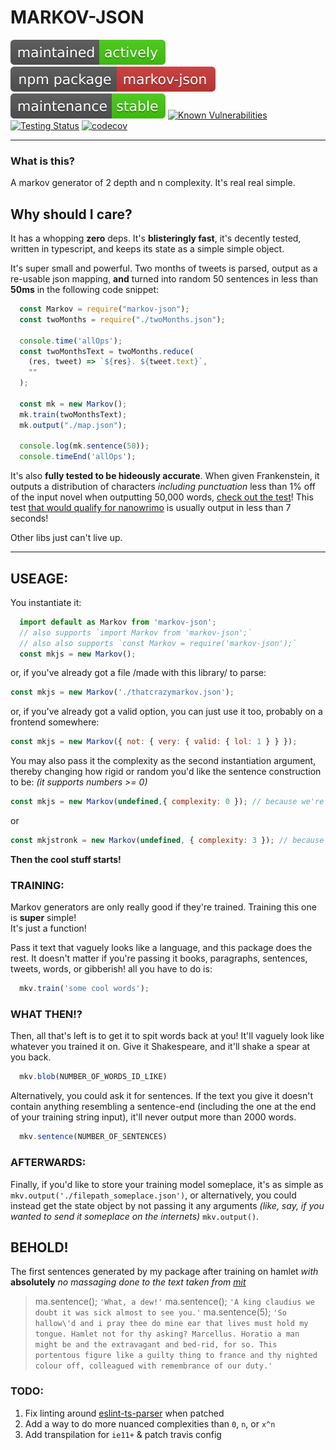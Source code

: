 # MARKOV-JSON

[![Maintenance status](https://raw.githubusercontent.com/one19/project-status/master/cache/markov-json/maintained.svg?sanitize=true)](https://github.com/one19/project-status) [![published on npm!](https://raw.githubusercontent.com/one19/project-status/master/cache/markov-json/npm.svg?sanitize=true)](https://www.npmjs.com/package/markov-json) [![Stability](https://raw.githubusercontent.com/one19/project-status/master/cache/markov-json/maintenance.svg?sanitize=true)](https://github.com/one19/project-status) [![Known Vulnerabilities](https://snyk.io/test/github/one19/markov-json/badge.svg)](https://snyk.io/test/github/one19/markov-json) [![Testing Status](https://travis-ci.org/one19/markov-json.svg?branch=master)](https://travis-ci.org/one19/markov-json) [![codecov](https://codecov.io/gh/one19/markov-json/branch/master/graph/badge.svg)](https://codecov.io/gh/one19/markov-json)


---

### What is this?

A markov generator of 2 depth and n complexity. It's real real simple.

## Why should I care?

It has a whopping **zero** deps. It's **blisteringly fast**, it's decently tested, written in typescript, and keeps its state as a simple simple object.

It's super small and powerful. Two months of tweets is parsed, output as a re-usable json mapping, **and** turned into random 50 sentences in less than **50ms** in the following code snippet:

```js
  const Markov = require("markov-json");
  const twoMonths = require("./twoMonths.json");

  console.time('allOps');
  const twoMonthsText = twoMonths.reduce(
    (res, tweet) => `${res}. ${tweet.text}`,
    ""
  );

  const mk = new Markov();
  mk.train(twoMonthsText);
  mk.output("./map.json");

  console.log(mk.sentence(50));
  console.timeEnd('allOps');
```

It's also **fully tested to be hideously accurate**. When given Frankenstein, it outputs a distribution of characters _including punctuation_ less than 1% off of the input novel when outputting 50,000 words, [check out the test](https://github.com/one19/markov-json/blob/90a58e595fb2b70175a9af9b3876562093511c8e/test/index_test.ts#L214)! This test [that would qualify for nanowrimo](https://nanowrimo.org/) is usually output in less than 7 seconds!

Other libs just can't live up.

---

## USEAGE:

You instantiate it:

```js
  import default as Markov from 'markov-json';
  // also supports `import Markov from 'markov-json';`
  // also also supports `const Markov = require('markov-json');`
  const mkjs = new Markov();
```

or, if you've already got a file /made with this library/ to parse:
```js
const mkjs = new Markov('./thatcrazymarkov.json');
```

or, if you've already got a valid option, you can just use it too, probably on a frontend somewhere:

```js
const mkjs = new Markov({ not: { very: { valid: { lol: 1 } } });
```

You may also pass it the complexity as the second instantiation argument, thereby changing how rigid or random you'd like the sentence construction to be: *(it supports numbers >= 0)*

```js
const mkjs = new Markov(undefined,{ complexity: 0 }); // because we're sick and want our distribution to be fully random
```
or 
```js
const mkjstronk = new Markov(undefined, { complexity: 3 }); // because we're sick and like less randomness
```

**Then the cool stuff starts!**

### TRAINING:

Markov generators are only really good if they're trained. Training this one is **super** simple!\
It's just a function!

Pass it text that vaguely looks like a language, and this package does the rest. It doesn't matter if you're passing it books, paragraphs, sentences, tweets, words, or gibberish! all you have to do is:

```js
  mkv.train('some cool words');
```

### WHAT THEN!?

Then, all that's left is to get it to spit words back at you! It'll vaguely look like whatever you trained it on. Give it Shakespeare, and it'll shake a spear at you back.

```js
  mkv.blob(NUMBER_OF_WORDS_ID_LIKE)
```

Alternatively, you could ask it for sentences. If the text you give it doesn't contain anything resembling a sentence-end (including the one at the end of your training string input), it'll never output more than 2000 words.

```js
  mkv.sentence(NUMBER_OF_SENTENCES)
```

### AFTERWARDS:

Finally, if you'd like to store your training model someplace, it's as simple as `mkv.output('./filepath_someplace.json')`, or alternatively, you could instead get the state object by not passing it any arguments _(like, say, if you wanted to send it someplace on the internets)_ `mkv.output()`.

## BEHOLD!

The first sentences generated by my package after training on hamlet _with_ **absolutely** _no massaging done to the text taken from [mit](http://shakespeare.mit.edu/hamlet/full.html)_

> ma.sentence();
> `'What, a dew!'`
> ma.sentence();
> `'A king claudius we doubt it was sick almost to see you.'`
> ma.sentence(5);
> `'So hallow\'d and i pray thee do mine ear that lives must hold my tongue. Hamlet not for thy asking? Marcellus. Horatio a man might be and the extravagant and bed-rid, for so. This portentous figure like a guilty thing to france and thy nighted colour off, colleagued with remembrance of our duty.'`

### TODO:

1.  Fix linting around [eslint-ts-parser](https://github.com/eslint/typescript-eslint-parser/issues/416) when patched
2.  Add a way to do more nuanced complexities than `0`, `n`, or `x^n`
3.  Add transpilation for `ie11+` & patch travis config
